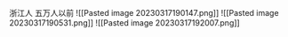 浙江人 五万人以前
![[Pasted image 20230317190147.png]]
![[Pasted image 20230317190531.png]]
![[Pasted image 20230317192007.png]]